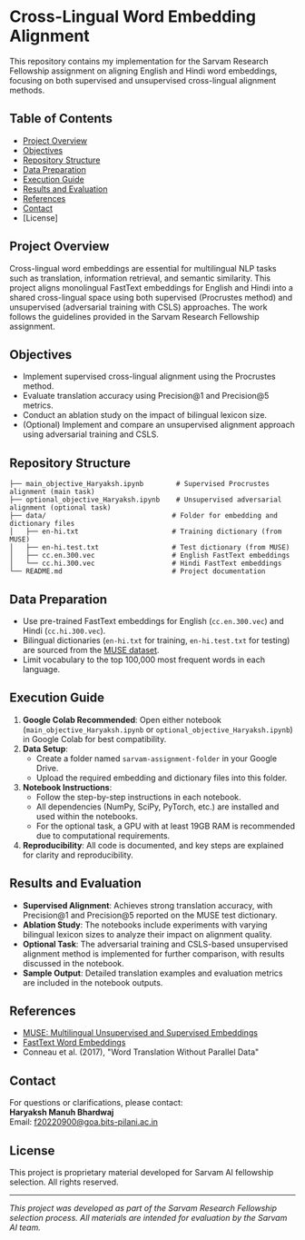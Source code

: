 # Cross-Lingual Word Embedding Alignment

This repository contains my implementation for the Sarvam Research Fellowship assignment on aligning English and Hindi word embeddings, focusing on both supervised and unsupervised cross-lingual alignment methods.

## Table of Contents
- [Project Overview](#project-overview)
- [Objectives](#objectives)
- [Repository Structure](#repository-structure)
- [Data Preparation](#data-preparation)
- [Execution Guide](#execution-guide)
- [Results and Evaluation](#results-and-evaluation)
- [References](#references)
- [Contact](#contact)
- [License]

## Project Overview

Cross-lingual word embeddings are essential for multilingual NLP tasks such as translation, information retrieval, and semantic similarity. This project aligns monolingual FastText embeddings for English and Hindi into a shared cross-lingual space using both supervised (Procrustes method) and unsupervised (adversarial training with CSLS) approaches. The work follows the guidelines provided in the Sarvam Research Fellowship assignment.

## Objectives

- Implement supervised cross-lingual alignment using the Procrustes method.
- Evaluate translation accuracy using Precision@1 and Precision@5 metrics.
- Conduct an ablation study on the impact of bilingual lexicon size.
- (Optional) Implement and compare an unsupervised alignment approach using adversarial training and CSLS.

## Repository Structure

```
├── main_objective_Haryaksh.ipynb        # Supervised Procrustes alignment (main task)
├── optional_objective_Haryaksh.ipynb    # Unsupervised adversarial alignment (optional task)
├── data/                               # Folder for embedding and dictionary files
│   ├── en-hi.txt                       # Training dictionary (from MUSE)
│   ├── en-hi.test.txt                  # Test dictionary (from MUSE)
│   ├── cc.en.300.vec                   # English FastText embeddings
│   └── cc.hi.300.vec                   # Hindi FastText embeddings
└── README.md                           # Project documentation
```

## Data Preparation

- Use pre-trained FastText embeddings for English (`cc.en.300.vec`) and Hindi (`cc.hi.300.vec`).
- Bilingual dictionaries (`en-hi.txt` for training, `en-hi.test.txt` for testing) are sourced from the [MUSE dataset](https://github.com/facebookresearch/MUSE).
- Limit vocabulary to the top 100,000 most frequent words in each language.

## Execution Guide

1. **Google Colab Recommended**: Open either notebook (`main_objective_Haryaksh.ipynb` or `optional_objective_Haryaksh.ipynb`) in Google Colab for best compatibility.
2. **Data Setup**: 
   - Create a folder named `sarvam-assignment-folder` in your Google Drive.
   - Upload the required embedding and dictionary files into this folder.
3. **Notebook Instructions**: 
   - Follow the step-by-step instructions in each notebook.
   - All dependencies (NumPy, SciPy, PyTorch, etc.) are installed and used within the notebooks.
   - For the optional task, a GPU with at least 19GB RAM is recommended due to computational requirements.
4. **Reproducibility**: All code is documented, and key steps are explained for clarity and reproducibility.

## Results and Evaluation

- **Supervised Alignment**: Achieves strong translation accuracy, with Precision@1 and Precision@5 reported on the MUSE test dictionary.
- **Ablation Study**: The notebooks include experiments with varying bilingual lexicon sizes to analyze their impact on alignment quality.
- **Optional Task**: The adversarial training and CSLS-based unsupervised alignment method is implemented for further comparison, with results discussed in the notebook.
- **Sample Output**: Detailed translation examples and evaluation metrics are included in the notebook outputs.

## References

- [MUSE: Multilingual Unsupervised and Supervised Embeddings](https://github.com/facebookresearch/MUSE)
- [FastText Word Embeddings](https://fasttext.cc/)
- Conneau et al. (2017), "Word Translation Without Parallel Data"

## Contact

For questions or clarifications, please contact:  
**Haryaksh Manuh Bhardwaj**  
Email: f20220900@goa.bits-pilani.ac.in



## License
This project is proprietary material developed for Sarvam AI fellowship selection. All rights reserved.

---

*This project was developed as part of the Sarvam Research Fellowship selection process. All materials are intended for evaluation by the Sarvam AI team.*

